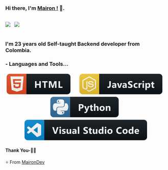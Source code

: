 ### Hi there, I'm [Mairon !](https://github.com/MaironDev) 👋.  
<br/>
<a href="https://www.linkedin.com/in/maironhernandez/"><img src="https://img.shields.io/badge/linkedin-%230077B5.svg?&style=for-the-badge&logo=linkedin&logoColor=white"/></a> &nbsp
<a href="https://instagram.com/mairondev"><img src="https://img.shields.io/badge/instagram-%23E4405F.svg?&style=for-the-badge&logo=instagram&logoColor=white"/></a>


<br>
<br>


### I'm 23 years old Self-taught Backend developer from Colombia.


### - Languages and Tools...

<p align="center">
<img src="https://raw.githubusercontent.com/8bithemant/8bithemant/master/svg/dev/languages/html.svg" alt="Html" style="vertical-align:top; margin:4px"> &nbsp  &nbsp <img src="https://raw.githubusercontent.com/8bithemant/8bithemant/master/svg/dev/languages/js.svg" alt="Javascript" style="vertical-align:top; margin:4px">  &nbsp  &nbsp <img src="https://raw.githubusercontent.com/8bithemant/8bithemant/master/svg/dev/languages/python.svg" alt="Python" style="vertical-align:top; margin:4px">    &nbsp &nbsp<img src="https://raw.githubusercontent.com/8bithemant/8bithemant/master/svg/dev/tools/visualstudio_code.svg" alt="Twitter" style="vertical-align:top; margin:4px">
 

</p>




#### Thank You-🙏🏼



⭐️ From [MaironDev](https://github.com/MaironDev)

